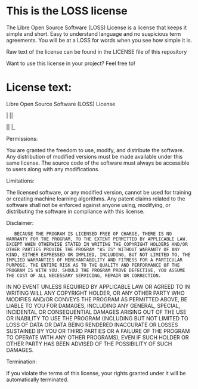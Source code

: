 # This is the LOSS license

The Libre Open Source Software (LOSS) License is a license that keeps it simple and short. Easy to understand language and no suspicious term agreements. You will be at a LOSS for words when you see how simple it is.

Raw text of the license can be found in the LICENSE file of this repository

Want to use this license in your project? Feel free to!

# License text:

Libre Open Source Software (LOSS) License 

| || 

|| |_

Permissions:

   You are granted the freedom to use, modify, and distribute the software.
   Any distribution of modified versions must be made available under this same license.
   The source code of the software must always be accessible to users along with any modifications.

Limitations:

   The licensed software, or any modified version, cannot be used for training or creating machine learning algorithms.
   Any patent claims related to the software shall not be enforced against anyone using, modifying, or distributing the software in compliance with this license.

Disclaimer:

       BECAUSE THE PROGRAM IS LICENSED FREE OF CHARGE, THERE IS NO WARRANTY FOR THE PROGRAM, TO THE EXTENT PERMITTED BY APPLICABLE LAW. EXCEPT WHEN OTHERWISE STATED IN WRITING THE COPYRIGHT HOLDERS AND/OR OTHER PARTIES PROVIDE THE PROGRAM "AS IS" WITHOUT WARRANTY OF ANY KIND, EITHER EXPRESSED OR IMPLIED, INCLUDING, BUT NOT LIMITED TO, THE IMPLIED WARRANTIES OF MERCHANTABILITY AND FITNESS FOR A PARTICULAR PURPOSE. THE ENTIRE RISK AS TO THE QUALITY AND PERFORMANCE OF THE PROGRAM IS WITH YOU. SHOULD THE PROGRAM PROVE DEFECTIVE, YOU ASSUME THE COST OF ALL NECESSARY SERVICING, REPAIR OR CORRECTION.

   IN NO EVENT UNLESS REQUIRED BY APPLICABLE LAW OR AGREED TO IN WRITING WILL ANY COPYRIGHT HOLDER, OR ANY OTHER PARTY WHO MODIFIES AND/OR CONVEYS THE PROGRAM AS PERMITTED ABOVE, BE LIABLE TO YOU FOR DAMAGES, INCLUDING ANY GENERAL, SPECIAL, INCIDENTAL OR CONSEQUENTIAL DAMAGES ARISING OUT OF THE USE OR INABILITY TO USE THE PROGRAM (INCLUDING BUT NOT LIMITED TO LOSS OF DATA OR DATA BEING RENDERED INACCURATE OR LOSSES SUSTAINED BY YOU OR THIRD PARTIES OR A FAILURE OF THE PROGRAM TO OPERATE WITH ANY OTHER PROGRAMS), EVEN IF SUCH HOLDER OR OTHER PARTY HAS BEEN ADVISED OF THE POSSIBILITY OF SUCH DAMAGES.

Termination:

   If you violate the terms of this license, your rights granted under it will be automatically terminated.
